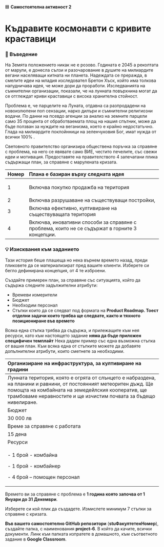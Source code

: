 🟦 **Самостоятелна активност 2**
# Къдравите космонавти с кривите краставици

### 🚀 Въведение

На Земята положението никак не е розово. Годината е 2045 а реколтата от марули, е донесла сълзи и разочарование в душите на милиардите вегани населяващи китната ни планета. Надеждата се преражда, в смелите идеи на младия изследовател Бретон Хъск, който има толкова налудничава идея, че може дори да проработи. Изследванията на съмнителни организации,  показали, че на лунната повърхнина могат да се отглеждат криви краставици с висока хранителна стойност. 

Проблема е, че парцелите на Луната, отдавна са разпродадени на новоизлюпени поп сензации, нарко дилъри и съмнителни религиозни водачи. По данни на псевдо агенции за анализ на земните парцели само 35 процента от обработваемата площ на нашия спътник, може да бъде ползван за нуждите на веганизма, което е крайно недостатъчно. Глада на милиардите поклойнници на зеленчуковия Бог, имат нужда от всички 100% .

Световното правителство организира обществена поръчка за справяне с проблема, на него се явявате само ВИЕ, честито печелите, със свежи идеи и мотивация. Предоставяте на правителството 4 запечатани плика съдържащи план, за справяне с марулената кризата. 


|**Номер**|**Плана е базиран върху следната идея**|
| :- | :- |
|1|<p>Включва покупко продажба на територия</p><p></p>|
|2|Включва разрушаване на съществуващи постройки, |
|3|Включва ефективно, култивиране на съществуващата територия|
|4|Включва, иновативни способи за справяне с проблема, които не се съдържат в горните 3 концепции.|

### 💡 Изисквания към заданието

Тази история беше плашеща но нека върнем времето назад, преди пликовете да се материализират пред вашите клиенти. Изберете си бегло дефинирана концепция, от 4 те изброени. 

Създайте примерен план, за справяне със ситуацията, който да съдържа следните задължителни атрибути:

- Времеви измерители
- Бюджет
- Необходим персонал
- Стъпки които да се следват под формата на **Product Roadmap. Тоест отделни задачи които трябва ще следвате, както и тяхното позициониране във времето**

Всяка една стъпка трябва да съдържа, и прилежащите към нея ресурси, като към настоящето задание **няма да бъде приложен специфичен темплайт**
Нека дадем пример със една възможна стъпка от вашия план. Към всяка една от стъпките можете да добавяте допълнителни атрибути, които сметнете за необходими. 

|**Организиране на инфраструктура, за култивиране на градини**|
| :- |
|Лунната територия, която е огрята от слънцето е набраздена, на планини и равнини, от постоянният метеоритен дъжд. Ще помощта на комбайната на земедейлския кооператив, ще трамбоваме неравностите и ще изчистим почвата за бъдещо нивелиране. |
|Бюджет|
|30 000 лв|
|Време за справяне с работата|
|15 дена|
|Ресурси|
|<p>- 1 брой -  комбайна</p><p>- 1 брой -  комбайнер</p><p>- 4 брой – помощен персонал</p>|

Времето ви за справяне с проблема е **1 година която започва от 1 Януари до 31 Декември**.

Изберете си кой плик да създадете. Измислете минимум 7 стъпки за справяне с кризата.

**Във вашето самостоятелно GitHub репозитори** (**stuФакултетенНомер**), създайте папка, с наименования **project-6**. В който да качите, всички документи. Линк към папката изпратете в домашното, към съответното задание в **Google Classroom**.
